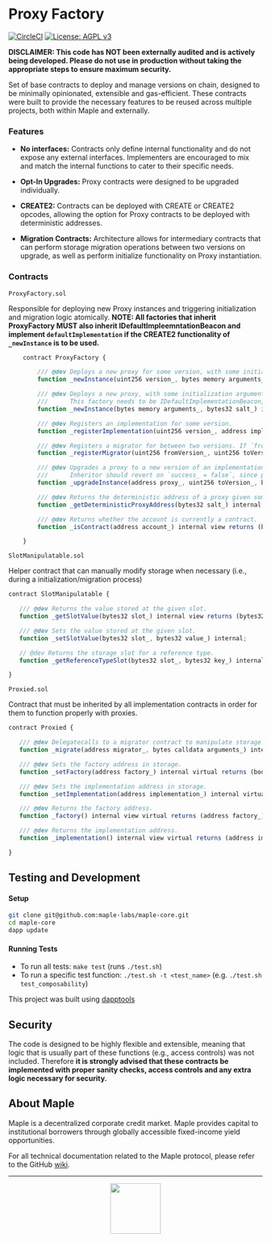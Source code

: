 # Proxy Factory

[![CircleCI](https://circleci.com/gh/maple-labs/proxy-factory/tree/main.svg?style=svg)](https://circleci.com/gh/maple-labs/proxy-factory/tree/main) [![License: AGPL v3](https://img.shields.io/badge/License-AGPL%20v3-blue.svg)](https://www.gnu.org/licenses/agpl-3.0)

**DISCLAIMER: This code has NOT been externally audited and is actively being developed. Please do not use in production without taking the appropriate steps to ensure maximum security.**

Set of base contracts to deploy and manage versions on chain, designed to be minimally opinionated, extensible and gas-efficient. These contracts were built to provide the necessary features to be reused across multiple projects, both within Maple and externally.

### Features
- **No interfaces:** Contracts only define internal functionality and do not expose any external interfaces. Implementers are encouraged to mix and match the internal functions to cater to their specific needs.

- **Opt-In Upgrades:** Proxy contracts were designed to be upgraded individually.

- **CREATE2:** Contracts can be deployed with CREATE or CREATE2 opcodes, allowing the option for Proxy contracts to be deployed with deterministic addresses.

- **Migration Contracts:** Architecture allows for intermediary contracts that can perform storage migration operations between two versions on upgrade, as well as perform initialize functionality on Proxy instantiation.

### Contracts

`ProxyFactory.sol`

Responsible for deploying new Proxy instances and triggering initialization and migration logic atomically.
**NOTE: All factories that inherit ProxyFactory MUST also inherit IDefaultImpleemntationBeacon and implement `defaultImplementation` if the CREATE2 functionality of `_newInstance` is to be used.**

```js
    contract ProxyFactory {

        /// @dev Deploys a new proxy for some version, with some initialization arguments, using `create` (i.e. factory's nonce determines the address).
        function _newInstance(uint256 version_, bytes memory arguments_) internal virtual returns (bool success_, address proxy_);

        /// @dev Deploys a new proxy, with some initialization arguments, using `create2` (i.e. salt determines the address).
        ///      This factory needs to be IDefaultImplementationBeacon, since the proxy will pull its implementation from it.
        function _newInstance(bytes memory arguments_, bytes32 salt_) internal virtual returns (bool success_, address proxy_);

        /// @dev Registers an implementation for some version.
        function _registerImplementation(uint256 version_, address implementation_) internal virtual returns (bool success_);

        /// @dev Registers a migrator for between two versions. If `fromVersion_ == toVersion_`, migrator is an initializer.
        function _registerMigrator(uint256 fromVersion_, uint256 toVersion_, address migrator_) internal virtual returns (bool success_);

        /// @dev Upgrades a proxy to a new version of an implementation, with some migration arguments.
        ///      Inheritor should revert on `success_ = false`, since proxy can be set to new implementation, but failed to migrate.
        function _upgradeInstance(address proxy_, uint256 toVersion_, bytes memory arguments_) internal virtual returns (bool success_);

        /// @dev Returns the deterministic address of a proxy given some salt.
        function _getDeterministicProxyAddress(bytes32 salt_) internal virtual view returns (address deterministicProxyAddress_);

        /// @dev Returns whether the account is currently a contract.
        function _isContract(address account_) internal view returns (bool isContract_);

    }
```

`SlotManipulatable.sol`

Helper contract that can manually modify storage when necessary (i.e., during a initialization/migration process)

 ```js
 contract SlotManipulatable {

    /// @dev Returns the value stored at the given slot.
    function _getSlotValue(bytes32 slot_) internal view returns (bytes32 value_);

    /// @dev Sets the value stored at the given slot.
    function _setSlotValue(bytes32 slot_, bytes32 value_) internal;

    // @dev Returns the storage slot for a reference type.
    function _getReferenceTypeSlot(bytes32 slot_, bytes32 key_) internal pure returns (bytes32 value_);

}
```

`Proxied.sol`

Contract that must be inherited by all implementation contracts in order for them to function properly with proxies.


 ```js
 contract Proxied {

    /// @dev Delegatecalls to a migrator contract to manipulate storage during an inititalization or migration.
    function _migrate(address migrator_, bytes calldata arguments_) internal virtual returns (bool success_);

    /// @dev Sets the factory address in storage.
    function _setFactory(address factory_) internal virtual returns (bool success_);

    /// @dev Sets the implementation address in storage.
    function _setImplementation(address implementation_) internal virtual returns (bool success_);

    /// @dev Returns the factory address.
    function _factory() internal view virtual returns (address factory_);

    /// @dev Returns the implementation address.
    function _implementation() internal view virtual returns (address implementation_)

}
```

## Testing and Development
#### Setup
```sh
git clone git@github.com:maple-labs/maple-core.git
cd maple-core
dapp update
```
#### Running Tests
- To run all tests: `make test` (runs `./test.sh`)
- To run a specific test function: `./test.sh -t <test_name>` (e.g. `./test.sh test_composability`)

This project was built using <a href="https://github.com/dapphub/dapptools">dapptools</a>

## Security

The code is designed to be highly flexible and extensible, meaning that logic that is usually part of these functions (e.g., access controls) was not included. Therefore **it is strongly advised that these contracts be implemented with proper sanity checks, access controls and any extra logic necessary for security.**

## About Maple
Maple is a decentralized corporate credit market. Maple provides capital to institutional borrowers through globally accessible fixed-income yield opportunities.

For all technical documentation related to the Maple protocol, please refer to the GitHub [wiki](https://github.com/maple-labs/maple-core/wiki).

---

<p align="center">
  <img src="https://user-images.githubusercontent.com/44272939/116272804-33e78d00-a74f-11eb-97ab-77b7e13dc663.png" height="100" />
</p>
